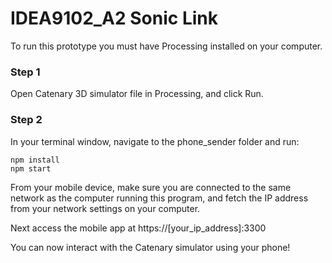 # IDEA9102_A2 Sonic Link

To run this prototype you must have Processing installed on your computer.

### Step 1

Open Catenary 3D simulator file in Processing, and click Run.

### Step 2

In your terminal window, navigate to the phone_sender folder and run:

```console
npm install
npm start
```

From your mobile device, make sure you are connected to the same network as the computer running this program, and fetch the IP address from your network settings on your computer.

Next access the mobile app at https://[your_ip_address]:3300

You can now interact with the Catenary simulator using your phone!
